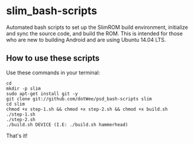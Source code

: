 slim_bash-scripts
================

Automated bash scripts to set up the SlimROM build environment, 
initialize and sync the source code, and build the ROM. 
This is intended for those who are new to building Android and are using Ubuntu 14.04 LTS.

How to use these scripts
------------------------

Use these commands in your terminal:

    cd
    mkdir -p slim
    sudo apt-get install git -y
    git clone git://github.com/dotWee/psd_bash-scripts slim
    cd slim
    chmod +x step-1.sh && chmod +x step-2.sh && chmod +x build.sh
    ./step-1.sh
    ./step-2.sh
    ./build.sh DEVICE (I.E: ./build.sh hammerhead)

That's it!
